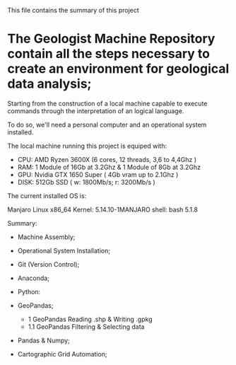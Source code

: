 This file contains the summary of this project

# The Geologist Machine Repository contain all the steps necessary to create an environment for geological data analysis;

Starting from the construction of a local machine capable to execute commands through the interpretation of an logical language.

To do so, we'll need a personal computer and an operational system installed.

The local machine running this project is equiped with:

- CPU: AMD Ryzen 3600X (6 cores, 12 threads, 3,6 to 4,4Ghz )
- RAM: 1 Module of 16Gb at 3.2Ghz & 1 Module of 8Gb at 3.2Ghz
- GPU: Nvidia GTX 1650 Super ( 4Gb vram up to 2.1Ghz )
- DISK: 512Gb SSD ( w: 1800Mb/s; r: 3200Mb/s )

The current installed  OS is:

Manjaro Linux x86_64
Kernel: 5.14.10-1MANJARO 
shell: bash 5.1.8

Summary:
- Machine Assembly;

- Operational System Installation;

- Git (Version Control);

- Anaconda;
 
 - Python:
  
  - GeoPandas;
  	- 1 GeoPandas Reading .shp & Writing .gpkg
	- 1.1 GeoPandas Filtering & Selecting data
			
  - Pandas & Numpy;

  - Cartographic Grid Automation;


